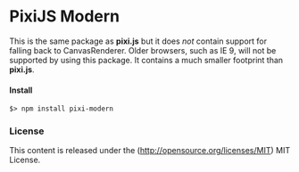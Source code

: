 PixiJS Modern
=============

This is the same package as **pixi.js** but it does _not_ contain support for falling back to CanvasRenderer. Older browsers, such as IE 9, will not be supported by using this package. It contains a much smaller footprint than **pixi.js**.

#### Install

```
$> npm install pixi-modern
```

### License

This content is released under the (http://opensource.org/licenses/MIT) MIT License.
